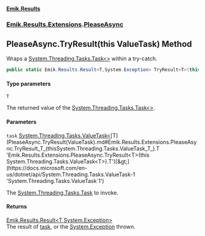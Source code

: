 #### [Emik.Results](index.md 'index')
### [Emik.Results.Extensions](Emik.Results.Extensions.md 'Emik.Results.Extensions').[PleaseAsync](PleaseAsync.md 'Emik.Results.Extensions.PleaseAsync')

## PleaseAsync.TryResult<T>(this ValueTask<T>) Method

Wraps a [System.Threading.Tasks.Task&lt;&gt;](https://docs.microsoft.com/en-us/dotnet/api/System.Threading.Tasks.Task-1 'System.Threading.Tasks.Task`1') within a try-catch.

```csharp
public static Emik.Results.Result<T,System.Exception> TryResult<T>(this System.Threading.Tasks.ValueTask<T> task);
```
#### Type parameters

<a name='Emik.Results.Extensions.PleaseAsync.TryResult_T_(thisSystem.Threading.Tasks.ValueTask_T_).T'></a>

`T`

The returned value of the [System.Threading.Tasks.Task&lt;&gt;](https://docs.microsoft.com/en-us/dotnet/api/System.Threading.Tasks.Task-1 'System.Threading.Tasks.Task`1').
#### Parameters

<a name='Emik.Results.Extensions.PleaseAsync.TryResult_T_(thisSystem.Threading.Tasks.ValueTask_T_).task'></a>

`task` [System.Threading.Tasks.ValueTask&lt;](https://docs.microsoft.com/en-us/dotnet/api/System.Threading.Tasks.ValueTask-1 'System.Threading.Tasks.ValueTask`1')[T](PleaseAsync.TryResult(ValueTask).md#Emik.Results.Extensions.PleaseAsync.TryResult_T_(thisSystem.Threading.Tasks.ValueTask_T_).T 'Emik.Results.Extensions.PleaseAsync.TryResult<T>(this System.Threading.Tasks.ValueTask<T>).T')[&gt;](https://docs.microsoft.com/en-us/dotnet/api/System.Threading.Tasks.ValueTask-1 'System.Threading.Tasks.ValueTask`1')

The [System.Threading.Tasks.Task](https://docs.microsoft.com/en-us/dotnet/api/System.Threading.Tasks.Task 'System.Threading.Tasks.Task') to invoke.

#### Returns
[Emik.Results.Result&lt;](Result_TOk,TErr_.md 'Emik.Results.Result<TOk,TErr>')[T](PleaseAsync.TryResult(ValueTask).md#Emik.Results.Extensions.PleaseAsync.TryResult_T_(thisSystem.Threading.Tasks.ValueTask_T_).T 'Emik.Results.Extensions.PleaseAsync.TryResult<T>(this System.Threading.Tasks.ValueTask<T>).T')[,](Result_TOk,TErr_.md 'Emik.Results.Result<TOk,TErr>')[System.Exception](https://docs.microsoft.com/en-us/dotnet/api/System.Exception 'System.Exception')[&gt;](Result_TOk,TErr_.md 'Emik.Results.Result<TOk,TErr>')  
The result of [task](PleaseAsync.TryResult(ValueTask).md#Emik.Results.Extensions.PleaseAsync.TryResult_T_(thisSystem.Threading.Tasks.ValueTask_T_).task 'Emik.Results.Extensions.PleaseAsync.TryResult<T>(this System.Threading.Tasks.ValueTask<T>).task'), or the [System.Exception](https://docs.microsoft.com/en-us/dotnet/api/System.Exception 'System.Exception') thrown.